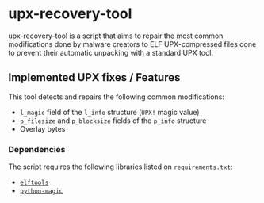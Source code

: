 # upx-recovery-tool

upx-recovery-tool is a script that aims to repair the most common modifications done by malware creators to ELF UPX-compressed 
files done to prevent their automatic unpacking with a standard UPX tool.

## Implemented UPX fixes / Features

This tool detects and repairs the following common modifications:
- `l_magic` field of the `l_info` structure (`UPX!` magic value)
- `p_filesize` and `p_blocksize` fields of the `p_info` structure
- Overlay bytes

### Dependencies

The script requires the following libraries listed on `requirements.txt`:

- [`elftools`](https://github.com/eliben/pyelftools)
- [`python-magic`](https://pypi.org/project/python-magic/)
